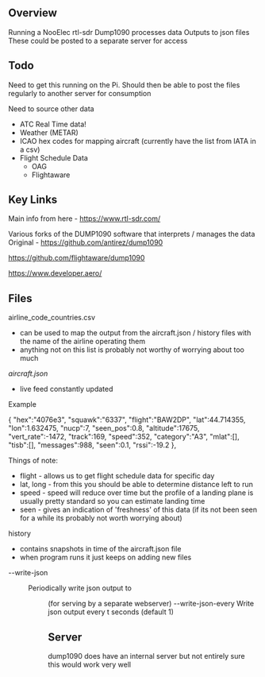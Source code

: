 ## Overview
Running a NooElec rtl-sdr
Dump1090 processes data
Outputs to json files
These could be posted to a separate server for access

## Todo
Need to get this running on the Pi.
Should then be able to post the files regularly to another server for consumption


Need to source other data
* ATC Real Time data!
* Weather (METAR)
* ICAO hex codes for mapping aircraft (currently have the list from IATA in a csv)
* Flight Schedule Data
	* OAG
	* Flightaware


## Key Links
Main info from here - https://www.rtl-sdr.com/

Various forks of the DUMP1090 software that interprets / manages the data
Original - https://github.com/antirez/dump1090

https://github.com/flightaware/dump1090

https://www.developer.aero/


## Files
airline_code_countries.csv
- can be used to map the output from the aircraft.json / history files with the name of the airline operating them
- anything not on this list is probably not worthy of worrying about too much

*aircraft.json*
- live feed constantly updated

Example

 {	"hex":"4076e3",
 	"squawk":"6337",
 	"flight":"BAW2DP",
 	"lat":44.714355,
 	"lon":1.632475,
 	"nucp":7,
 	"seen_pos":0.8,
 	"altitude":17675,
 	"vert_rate":-1472,
 	"track":169,
 	"speed":352,
 	"category":"A3",
 	"mlat":[],
 	"tisb":[],
 	"messages":988,
 	"seen":0.1,
 	"rssi":-19.2
 },

 Things of note:
 * flight - allows us to get flight schedule data for specific day
 * lat, long - from this you should be able to determine distance left to run
 * speed - speed will reduce over time but the profile of a landing plane is usually pretty standard so you can estimate landing time
 * seen - gives an indication of 'freshness' of this data (if its not been seen for a while its probably not worth worrying about)

history
- contains snapshots in time of the aircraft.json file
- when program runs it just keeps on adding new files


--write-json <dir>       Periodically write json output to <dir> (for serving by a separate webserver)
--write-json-every <t>   Write json output every t seconds (default 1)


## Server
dump1090 does have an internal server but not entirely sure this would work very well
